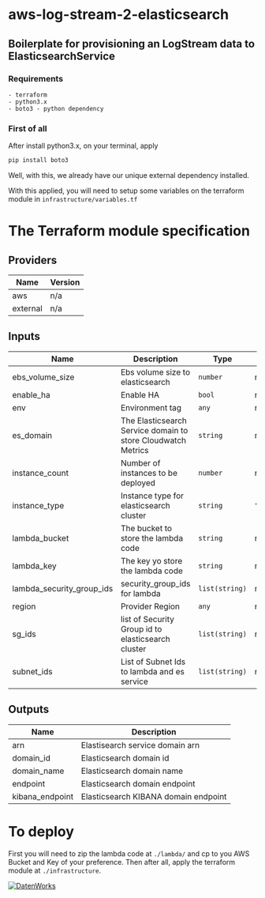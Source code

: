 # aws-log-stream-2-elasticsearch

## Boilerplate for provisioning an LogStream data to ElasticsearchService 

### Requirements

```list
- terraform
- python3.x
- boto3 - python dependency
```

### First of all

After install python3.x, on your terminal, apply
```bash
pip install boto3
```

Well, with this, we already have our unique external dependency installed.

With this applied, you will need to setup some variables on the terraform module in ``` infrastructure/variables.tf ```

# The Terraform module specification

## Providers

| Name | Version |
|------|---------|
| aws | n/a |
| external | n/a |

## Inputs

| Name | Description | Type | Default | Required |
|------|-------------|------|---------|:-----:|
| ebs\_volume\_size | Ebs volume size to elasticsearch | `number` | n/a | yes |
| enable\_ha | Enable HA | `bool` | n/a | yes |
| env | Environment tag | `any` | n/a | yes |
| es\_domain | The Elasticsearch Service domain to store Cloudwatch Metrics | `string` | n/a | yes |
| instance\_count | Number of instances to be deployed | `number` | n/a | yes |
| instance\_type | Instance type for elasticsearch cluster | `string` | `"m4.large.elasticsearch"` | no |
| lambda\_bucket | The bucket to store the lambda code | `string` | n/a | yes |
| lambda\_key | The key yo store the lambda code | `string` | n/a | yes |
| lambda\_security\_group\_ids | security\_group\_ids for lambda | `list(string)` | n/a | yes |
| region | Provider Region | `any` | n/a | yes |
| sg\_ids | list of Security Group id to elasticsearch cluster | `list(string)` | n/a | yes |
| subnet\_ids | List of Subnet Ids to lambda and es service | `list(string)` | n/a | yes |

## Outputs

| Name | Description |
|------|-------------|
| arn | Elastisearch service domain arn |
| domain\_id | Elasticsearch domain id |
| domain\_name | Elasticsearch domain name |
| endpoint | Elasticsearch domain endpoint |
| kibana\_endpoint | Elasticsearch KIBANA domain endpoint |


# To deploy

First you will need to zip the lambda code at ```./lambda/``` and cp to you AWS Bucket and Key of your preference.
Then after all, apply the terraform module at ```./infrastructure```.

[![DatenWorks](https://datenworks.com/wp-content/themes/datenworks/img/logo.png)](https://www.datenworks.com/)
